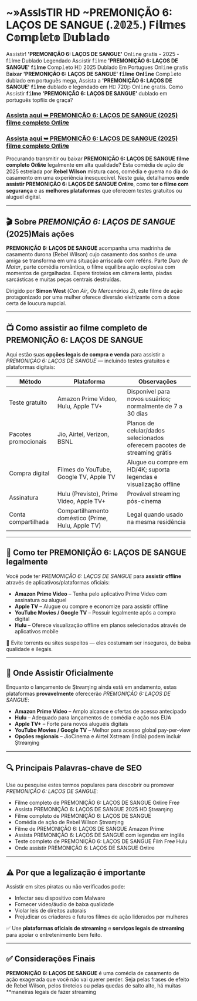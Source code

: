 # **~»A𝕤𝕤I𝕤TIR HD** ~PREMONIÇÃO 6: LAÇOS DE SANGUE (.𝟚𝟘𝟚𝟝.) F𝕚𝕝𝕞𝕖𝕤 C𝕠𝕞𝕡𝕝𝕖𝕥𝕠 𝔻𝕦𝕓𝕝𝕒𝕕𝕠

As𝚜istir! **'PREMONIÇÃO 6: LAÇOS DE SANGUE'** Onl𝚒ne gr𝚊tis - 2025 - f𝚒lme Dublado Legendado As𝚜istir f𝚒lme **'PREMONIÇÃO 6: LAÇOS DE SANGUE'** **f𝚒lme** Comp𝚕eto H𝙳 2025 Dublado Em Portugues Onl𝚒ne gr𝚊tis B**aixar** **'PREMONIÇÃO 6: LAÇOS DE SANGUE'** **f𝚒lme** **Onl𝚒ne** Comp𝚕eto dublado em português mega, Assista a **'PREMONIÇÃO 6: LAÇOS DE SANGUE'** **f𝚒lme** dublado e legendado em H𝙳 720𝚙 Onl𝚒ne gr𝚊tis. Como As𝚜istir **f𝚒lme** **'PREMONIÇÃO 6: LAÇOS DE SANGUE'** dublado em português topflix de graça?

### [Assista aqui ➥ PREMONIÇÃO 6: LAÇOS DE SANGUE (2025) filme completo O𝑛li𝑛e](https://t.co/EVhkJzOI0o)

### [Assista aqui ➥ PREMONIÇÃO 6: LAÇOS DE SANGUE (2025) filme completo O𝑛li𝑛e](https://t.co/cH6jrNuy4u)

Procurando transmitir ou baixar **PREMONIÇÃO 6: LAÇOS DE SANGUE filme completo O𝑛li𝑛e** legalmente em alta qualidade? Esta comédia de ação de 2025 estrelada por **Rebel Wilson** mistura caos, comédia e guerra no dia do casamento em uma experiência inesquecível. Neste guia, detalhamos **onde assistir PREMONIÇÃO 6: LAÇOS DE SANGUE O𝑛li𝑛e**, como **ter o filme com segurança** e as **melhores plataformas** que oferecem testes gratuitos ou aluguel digital.

---

## 🎬 Sobre *PREMONIÇÃO 6: LAÇOS DE SANGUE* (2025)Mais ações

**PREMONIÇÃO 6: LAÇOS DE SANGUE** acompanha uma madrinha de casamento durona (Rebel Wilson) cujo casamento dos sonhos de uma amiga se transforma em uma situação arriscada com reféns. Parte *Duro de Matar*, parte comédia romântica, o filme equilibra ação explosiva com momentos de gargalhadas. Espere tiroteios em câmera lenta, piadas sarcásticas e muitas peças centrais destruídas.

Dirigido por **Simon West** (*Con Air*, *Os Mercenários 2*), este filme de ação protagonizado por uma mulher oferece diversão eletrizante com a dose certa de loucura nupcial.

---

## 📺 Como assistir ao filme completo de PREMONIÇÃO 6: LAÇOS DE SANGUE

Aqui estão suas **opções legais de compra e venda** para assistir a *PREMONIÇÃO 6: LAÇOS DE SANGUE* — incluindo testes gratuitos e plataformas digitais:

| **Método** | **Plataforma** | **Observações** |
|--------------------|-----------------------------------------|------------------------------------------------------------------------------|
| Teste gratuito | Amazon Prime Video, Hulu, Apple TV+ | Disponível para novos usuários; normalmente de 7 a 30 dias |
| Pacotes promocionais | Jio, Airtel, Verizon, BSNL | Planos de celular/dados selecionados oferecem pacotes de streaming grátis |
| Compra digital | Filmes do YouTube, Google TV, Apple TV | Alugue ou compre em HD/4K; suporta legendas e visualização offline |
| Assinatura | Hulu (Previsto), Prime Video, Apple TV+ | Provável streaming pós-cinema |
| Conta compartilhada | Compartilhamento doméstico (Prime, Hulu, Apple TV) | Legal quando usado na mesma residência |

---

## 💾 Como ter PREMONIÇÃO 6: LAÇOS DE SANGUE legalmente

Você pode ter *PREMONIÇÃO 6: LAÇOS DE SANGUE* para **assistir offline** através de aplicativos/plataformas oficiais:

- **Amazon Prime Video** – Tenha pelo aplicativo Prime Video com assinatura ou aluguel
- **Apple TV** – Alugue ou compre e economize para assistir offline
- **YouTube Movies / Google TV** – Possuir legalmente após a compra digital
- **Hulu** – Oferece visualização offline em planos selecionados através de aplicativos mobile

🛑 Evite torrents ou sites suspeitos — eles costumam ser inseguros, de baixa qualidade e ilegais.

---

## 🔗 Onde Assistir Oficialmente

Enquanto o lançamento de Ştr𝑒aɱ𝔦ng ainda está em andamento, estas plataformas **provavelmente** oferecerão *PREMONIÇÃO 6: LAÇOS DE SANGUE*:

- **Amazon Prime Video** – Amplo alcance e ofertas de acesso antecipado
- **Hulu** – Adequado para lançamentos de comédia e ação nos EUA
- **Apple TV+** – Forte para novos aluguéis digitais
- **YouTube Movies / Google TV** – Melhor para acesso global pay-per-view
- **Opções regionais** – JioCinema e Airtel Xstream (Índia) podem incluir Ştr𝑒aɱ𝔦ng

---

## 🔍 Principais Palavras-chave de SEO

Use ou pesquise estes termos populares para descobrir ou promover *PREMONIÇÃO 6: LAÇOS DE SANGUE*:

- Filme completo de PREMONIÇÃO 6: LAÇOS DE SANGUE O𝑛li𝑛e Fre𝑒
- Assista PREMONIÇÃO 6: LAÇOS DE SANGUE 2025 HD Ştr𝑒aɱ𝔦ng
- Filme completo de PREMONIÇÃO 6: LAÇOS DE SANGUE
- Comédia de ação de Rebel Wilson Ştr𝑒aɱ𝔦ng
- Filme de PREMONIÇÃO 6: LAÇOS DE SANGUE Amazon Prime
- Assista PREMONIÇÃO 6: LAÇOS DE SANGUE com legendas em inglês
- Teste completo de PREMONIÇÃO 6: LAÇOS DE SANGUE Ḟilṁ Fre𝑒 Hulu
- Onde assistir PREMONIÇÃO 6: LAÇOS DE SANGUE O𝑛li𝑛e

---

## ⚠️ Por que a legalização é importante

Assistir em sites piratas ou não verificados pode:

- Infectar seu dispositivo com Malware
- Fornecer vídeo/áudio de baixa qualidade
- Violar leis de direitos autorais
- Prejudicar os criadores e futuros filmes de ação liderados por mulheres

✅ Use **plataformas oficiais de streaming** e **serviços legais de streaming** para apoiar o entretenimento bem feito.

---

## ✅ Considerações Finais

**PREMONIÇÃO 6: LAÇOS DE SANGUE** é uma comédia de casamento de ação exagerada que você não vai querer perder. Seja pelas frases de efeito de Rebel Wilson, pelos tiroteios ou pelas quedas de salto alto, há muitas **maneiras legais de fazer streaming
